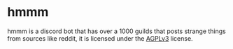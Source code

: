 # hmmm
hmmm is a discord bot that has over a 1000 guilds that posts strange things from sources like reddit, it is
licensed under the [AGPLv3](https://www.gnu.org/licenses/agpl-3.0.en.html) license.


